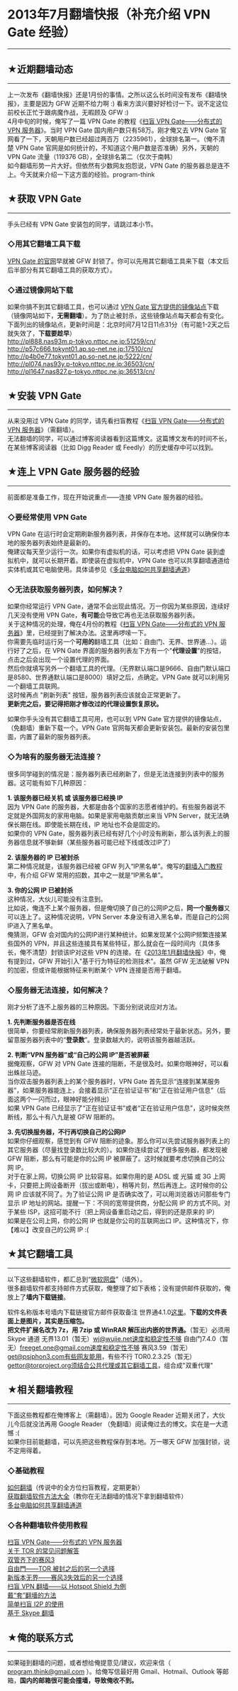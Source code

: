 # 2013年7月翻墙快报（补充介绍 VPN Gate 经验） 

-----

 ## ★近期翻墙动态
-------

  
 上一次发布《翻墙快报》还是1月份的事情。之所以这么长时间没有发布《翻墙快报》，主要是因为 GFW 近期不给力啊 :) 看来方滨兴要好好检讨一下。说不定这位前校长正忙于跟病魔作战，无暇顾及 GFW :)  
 4月中旬的时候，俺写了一篇 VPN Gate 的教程《[扫盲 VPN Gate——分布式的 VPN 服务器](https://program-think.blogspot.com/2013/04/gfw-vpngate.html)》。当时 VPN Gate 国内用户数只有58万。刚才俺又去 VPN Gate 官网看了一下，天朝用户数已经超过两百万（2235961），全球排名第一。（俺不清楚 VPN Gate 官网是如何统计的，不知道这个用户数是否准确）另外，天朝的 VPN Gate 流量（119376 GB），全球排名第二（仅次于南韩）  
 如今翻墙形势一片大好。但依然有少数网友抱怨说，VPN Gate 的服务器总是连不上。今天就来介绍一下这方面的经验。program-think  
   
   
 ## ★获取 VPN Gate
------------

  
 手头已经有 VPN Gate 安装包的同学，请跳过本小节。  
   
 ### ◇用其它翻墙工具下载

  
 [VPN Gate 的官网](http://www.vpngate.net/cn/)早就被 GFW 封锁了。你可以先用其它翻墙工具来下载（本文后后半部分有其它翻墙工具的获取方式）。  
   
 ### ◇通过镜像网站下载

  
 如果你搞不到其它翻墙工具，也可以通过 [VPN Gate 官方提供的镜像站点](http://www.vpngate.net/cn/sites.aspx)下载（镜像网站如下，**无需翻墙**）。为了防止被封杀，这些镜像站点每天都会有变化。  
 下面列出的镜像站点，更新时间是：北京时间7月12日11点31分（有可能1-2天之后就失效了，**下载要趁早**）  
 http://pl888.nas93m.p-tokyo.nttpc.ne.jp:51259/cn/  
 http://p57c666.tokynt01.ap.so-net.ne.jp:17510/cn/  
 http://p4b0e77.tokynt01.ap.so-net.ne.jp:5222/cn/  
 http://pl074.nas93y.p-tokyo.nttpc.ne.jp:36503/cn/  
 http://pl1647.nas827.p-tokyo.nttpc.ne.jp:36513/cn/  
   
   
 ## ★安装 VPN Gate
------------

  
 从来没用过 VPN Gate 的同学，请先看扫盲教程《[扫盲 VPN Gate——分布式的 VPN 服务器](https://program-think.blogspot.com/2013/04/gfw-vpngate.html)》（需翻墙）。  
 无法翻墙的同学，可以通过博客阅读器看到这篇博文。这篇博文发布的时间不长，在某些博客阅读器（比如 Digg Reader 或 Feedly）的历史缓存中可以找到。  
   
   
 ## ★连上 VPN Gate 服务器的经验
-------------------

  
 前面都是准备工作，现在开始说重点——连接 VPN Gate 服务器的经验。  
   
 ### ◇要经常使用 VPN Gate

  
 VPN Gate 在运行时会定期刷新服务器列表，并保存在本地。这样就可以确保你本地的服务器列表始终是最新的。  
 俺建议每天至少运行一次。如果你有虚拟机的话，可以考虑把 VPN Gate 装到虚拟机中，就可以长期开着。即使装在虚拟机中，VPN Gate 也可以共享翻墙通道给实体机或其它电脑使用。具体请参见《[多台电脑如何共享翻墙通道](https://program-think.blogspot.com/2013/01/cross-host-use-gfw-tool.html)》  
   
 ### ◇无法获取服务器列表，如何解决？

  
 如果你经常运行 VPN Gate，通常不会出现此情况。万一你因为某些原因，连续好几天没有使用 VPN Gate，**有可能**会导致它再也无法获取服务器列表。  
 关于这种情况的处理，俺在4月份的教程《[扫盲 VPN Gate——分布式的 VPN 服务器](https://program-think.blogspot.com/2013/04/gfw-vpngate.html)》里，已经提到了解决办法。这里再啰嗦一下。  
 你需要先临时运行另一个**可用的**翻墙工具（比如：自由门、无界、世界通...）。运行好了之后，在 VPN Gate 界面的服务器列表左下方有一个"**代理设置**"的按钮，点击之后会出现一个设置代理的界面。  
 然后你就填写另外一个翻墙工具的代理。（无界默认端口是9666、自由门默认端口是8580、世界通默认端口是8000）填好之后，点确定。VPN Gate 就可以利用另一个翻墙工具联网。  
 这时候再点 "刷新列表" 按钮，服务器列表应该就会正常更新了。  
 **更新完之后，要记得把刚才修改过的代理设置恢复原状。**  
   
 如果你手头没有其它翻墙工具可用，也可以到 VPN Gate 官方提供的镜像站点，（免翻墙）重新下载一个。VPN Gate 官网每天都会更新安装包。最新的安装包里面，内置了最新的服务器列表。  
   
 ### ◇为啥有的服务器无法连接？

  
 很多同学碰到的情况是：服务器列表已经刷新了，但是无法连接到列表中的服务器。这可能有如下几种原因：  
   
 **1. 该服务器已经关机 或 该服务器已经换 IP**  
 因为 VPN Gate 的服务器，大都是由各个国家的志愿者维护的。有些服务器说不定就是外国网友的家用电脑。如果是家用电脑贡献出来当 VPN Server，就无法确保长期在线。即使能长期在线，IP 地址也不会是固定的。  
 如果你的 VPN Gate，服务器列表已经有好几个小时没有刷新，那么该列表上的服务器信息就不够新鲜（某些服务器可能已经下线或改过IP了）  
   
 **2. 该服务器的 IP 已被封杀**  
 第二种情况就是，该服务器已经被 GFW 列入“IP黑名单”。俺写的[翻墙入门教程](https://program-think.blogspot.com/2009/05/how-to-break-through-gfw.html)中，有介绍 GFW 常用的招数，其中之一就是“IP黑名单”。  
   
 **3. 你的公网 IP 已被封杀**  
 这种情况，大伙儿可能没有注意到。  
 比如说，俺连不上某个服务器，但是俺切换了自己的公网IP之后，**同一个服务器**又可以连上了。这种情况说明，VPN Server 本身没有进入黑名单，而是自己的公网IP进入了黑名单。  
 俺猜测，GFW 会对国内的公网IP进行某种统计。如果发现某个公网IP频繁连接某些国外的 VPN，并且这些连接具有某些特征，那么就会在一段时间内（具体多长，俺不清楚）封锁该IP对这些 VPN 的连接。在《[2013年1月翻墙快报](https://program-think.blogspot.com/2013/01/gfw-news.html)》中，俺有提到过，GFW 开始引入"基于行为特征的检测技术"。虽然 GFW 无法破解 VPN 的加密，但或许能根据特征来判断某个 VPN 连接是否用于翻墙。  
   
 ### ◇服务器无法连接，如何解决？

  
 刚才分析了连不上服务器的三种原因。下面分别说说应对方法。  
   
 **1. 先判断服务器是否在线**  
 很简单，你要经常刷新服务器列表，确保服务器列表经常处于最新状态。另外，要留意服务器列表中的“**登录数**”。登录数越大的，说明该服务器越活跃。  
   
 **2. 判断“VPN 服务器”或“自己的公网 IP”是否被屏蔽**  
 据俺观察，GFW 对 VPN Gate 连接的阻断，不是很及时。如果你眼神好，可以看出蛛丝马迹。  
 当你双击服务器列表上的某个服务器时，VPN Gate 首先显示“连接到某某服务器”，如果服务器能连上，会接着显示“正在验证证书”和“正在验证用户信息”（后面这两个一闪而过，眼神好能分辨出）  
 如果 VPN Gate 已经显示了“正在验证证书”或者“正在验证用户信息”，这时候突然断线，那么十有八九是被 GFW 阻断的。  
   
 **3. 先切换服务器，不行再切换自己的公网IP**  
 如果你仔细观察，感觉到有 GFW 阻断的迹象。那么你可以先尝试服务器列表上的其它服务器（尽量找登录数比较大的）。如果你连续尝试了很多服务器，都发现被 GFW 阻断，那么有可能是你的公网 IP 被屏蔽了。这时候就要考虑切换自己的公网 IP。  
 对于在家上网，切换公网 IP 比较容易。如果你用的是 ADSL 或 光猫 或 3G 上网卡，只要把上网设备断开（拔出或断电），稍等片刻，然后再连上。这时候你的公网 IP 应该就不同了。为了验证公网 IP 是否确实改了，可以用浏览器访问那些专门显示 IP 地址的网站。提醒一下：不同的宽带提供商，分配公网 IP 的方式不同。对于某些 ISP，这招可能不行（把上网设备重启动之后，得到的还是原来的 IP）  
 如果是在公司上网，你的公网 IP 也就是你公司的互联网出口 IP。这种情况下，你【难以】改变自己的公网 IP :(  
   
   
 ## ★其它翻墙工具
-------

  
 以下这些翻墙软件，都汇总到“[微软网盘](https://onedrive.live.com/?id=F5B0090663FEEADA!730)”（墙外）。  
 很多翻墙软件都支持邮件方式获取，俺整理了如下表格；没有提供邮件获取的，俺放上了**墙内下载链接**。  
   
 软件名称版本号墙内下载链接官方邮件获取备注 世界通4.1.0[这里](http://img610.ph.126.net/jimNYb8Ngf6SHxl1RIHlsA==/1949777163676558355.bmp)。**下载的文件表面上是图片，其实是压缩包。  
 把文件扩展名改为 7z，用 7zip 或 WinRAR 解压出内嵌的世界通。**（暂无）必须用 Skype 通道 无界13.01（暂无）wj@wujie.net速度和稳定性不够 自由门7.4.0（暂无）freeget.one@gmail.com速度和稳定性不够 赛风3.59（暂无）get@psiphon3.com有些网友能用，有些不行 TOR0.2.3.25（暂无）gettor@torproject.org须结合公共代理或其它翻墙工具，组合成"双重代理"   
   
 ## ★相关翻墙教程
-------

  
 下面这些教程都在俺博客上（需翻墙）。因为 Google Reader 近期关闭了，大伙儿今后就没法再用 Google Reader （免翻墙）阅读俺过去的博文。实在是一大遗憾 :(  
 如果你目前能翻墙，可以先把这些教程保存到本地。万一哪天 GFW 加强封锁，说不定用得着。  
   
 ### ◇基础教程

  
 [如何翻墙](https://program-think.blogspot.com/2009/05/how-to-break-through-gfw.html)（传说中的全方位扫盲教程，定期更新）  
 [获取翻墙软件方法大全](https://program-think.blogspot.com/2011/03/how-to-get-gfw-tools.html)（教你在无法翻墙的情况下拿到翻墙软件）  
 [多台电脑如何共享翻墙通道](https://program-think.blogspot.com/2013/01/cross-host-use-gfw-tool.html)  
   
 ### ◇各种翻墙软件使用教程

  
 [扫盲 VPN Gate——分布式的 VPN 服务器](https://program-think.blogspot.com/2013/04/gfw-vpngate.html)  
 [关于 TOR 的常见问题解答](https://program-think.blogspot.com/2013/11/tor-faq.html)  
 [双管齐下的赛风3](https://program-think.blogspot.com/2011/10/gfw-psiphon.html)  
 [自由門——TOR 被封之后的另一个选择](https://program-think.blogspot.com/2010/03/choose-free-gate.html)  
 [新版本无界——赛风3失效后的另一个选择](https://program-think.blogspot.com/2011/12/gfw-wujie.html)  
 [扫盲 VPN 翻墙——以 Hotspot Shield 为例](https://program-think.blogspot.com/2011/09/gfw-vpn-hotspot-shield.html)  
 [戴“套”翻墻的方法](https://program-think.blogspot.com/2009/09/break-through-gfw-with-tor.html)  
 [简单扫盲 I2P 的使用](https://program-think.blogspot.com/2012/06/gfw-i2p.html)  
 [基于 Skype 翻墙](https://program-think.blogspot.com/2011/05/through-gfw-with-skype.html)  
   
   
 ## ★俺的联系方式
-------

  
 如果碰到翻墙的问题，或者想给俺提意见/建议，欢迎来信（ program.think@gmail.com ）。给俺写信最好用 Gmail、Hotmail、Outlook 等邮箱，**国内的邮箱很可能会撞墙，导致俺收不到。** 